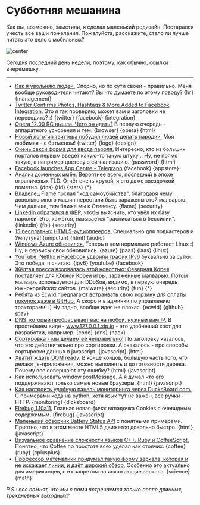 # Субботняя мешанина

Как вы, возможно, заметили, я сделал маленький редизайн. Постарался учесть все ваши пожелания. Пожалуйста, расскажите, стало ли лучше читать это дело с мобильных?

![center](http://chyo.ru/360911878434.png)

Сегодня последний день недели, поэтому, как обычно, ссылки вперемешку.

---

* [Как я увольняю людей.](http://boss.blogs.nytimes.com/2012/06/04/how-i-fire-people/) Спорно, но по сути своей - правильно. Меня вообще руководители читают? Вы что думаете по этому поводу? {hr} {management}
* [Twitter Confirms Photos, Hashtags & More Added to Facebook Integration.](http://thenextweb.com/twitter/2012/06/08/twitter-yes-weve-added-photos-hashtags-usernames-and-more-to-our-facebook-integration/) Это я так проверяю, может вам и заголовки не переводить? :) {twitter} {facebook} {integration}
* [Opera 12.00 RC вышла. Чего ожидать?](http://www.ghacks.net/2012/06/08/opera-12-00-rc-released-what-you-can-expect/) В первую очередь - аппаратного ускорения и тем. {browser} {opera} {html}
* [Новый логотип твиттера побудил людей делать пародии.](http://www.webmonkey.com/2012/06/twitters-new-logo-inspires-parodies-css-greatness/) Моя любимая - с бэтменом! {twitter} {logo} {design}
* [Очень секси форма для ввода пароля.](http://ksat.me/the-literally-sexy-sexy-password-field/) Интересно, кто из больших порталов первым введет какую-то такую штуку... Ну, не прямо такую, а например цветовую сигнализацию. {password} {html}
* [Facebook launches App Centre - Telegraph](http://www.telegraph.co.uk/technology/facebook/9318847/Facebook-launches-App-Centre.html)  {facebook} {appstore}
* [Анализ доменных имён.](http://datagenetics.com/blog/march22012/index.html) Вероятнее всего, последний в эпохе ограниченых TLD. Отчёт очень крутой, я его даже звездочкой пометил. {dns} {tld} {stats} {*}
* [Владелец Flame послал "код самоубийства",](http://www.bbc.com/news/technology-18365844) благодаря чему довольно много машин перестали быть заражены этой малварью. Чем дальше, тем ближе мы к Стивенсу. {flame} {security}
* [LinkedIn обратился в ФБР,](http://www.reuters.com/article/2012/06/07/us-linkedin-breach-idUSBRE85511820120607) чтобы выяснить, кто увёл их базу паролей. Это, кажется, называется "расписаться в бессилии". {linkedin} {fbi} {security}
* [15 бесплатных HTML5-аудиоплееров.](http://www.instantshift.com/2012/06/08/15-free-html5-audio-players-for-your-website-and-blogs/) Специально для подкастеров и Умпутуна! {umputun} {html} {audio}
* [Windows Azure обновился.](http://www.zdnet.com/blog/btl/windows-azure-re-imagined-microsofts-fit-for-the-cloud/79561) Теперь в нем нормально работает Linux :) Ну, и сервисы свои обновились. {azure} {paas} {iaas} {linux}
* [YouTube, Netflix и Facebook удвоили трафик IPv6](http://mashable.com/2012/06/07/ipv6-traffic-netflix/) буквально за сутки. Это победа, я считаю. {ipv6} {youtube} {facebook}
* [Жёлтая пресса взорвалась этой новостью: Северная Корея поставляет для Южной Кореи игры, зараженные малварью.](http://www.zdnet.com/blog/security/north-korea-ships-malware-infected-games-to-south-korean-users-uses-them-to-launch-ddos-attacks/12383) Потом малварь используется для DDoSов, видимо, в первую очередь южнокорейских сайтов. {malware} {security} {fun} {*}
* [Ребята из Ecwid предлагают встраивать свою корзину для оплаты покупок даже в GitHub.](http://kb.ecwid.com/w/page/46169267/GitHub) А скоро и в админки по управлению тракторами! :) Ну ладно, вообще идея не плохая. {ecwid} {github} {pay}
* [DNS, который пробрасывает вас на любой, нужный вам IP.](http://xip.io/) В простейшем виде - www.127.0.0.1.xip.io - это удобнеший хост для разработки, например. {code} {dns} {hack}
* [Сортировка - мы делаем её неправильно!](http://blog.rodneyrehm.de/archives/14-Sorting-Were-Doing-It-Wrong.html) По заголовку казалось, что это действительно про сортировки. А оказалось - про способы сортировки данных в javascript. {javascript} {html}
* [Хватит ждать DOM ready.](https://plus.google.com/116910304844117268718/posts/UkaymyuTzaF) В конце концов, большую часть того, что делают js-приложения, можно выполнять и до готовности дерева. Почему все совершают эту ошибку? {html} {javascript}
* [Как использовать window.postMessage.](http://www.nyamsprod.com/blog/2012/introduction-to-window-postmessage/) А я думал что его поддерживают только самые новые браузеры. {html} {javascript}
* [Как настроить удобную панель мониторинга через DucksBoard.com.](http://ryrobes.com/python/building-and-loading-sexy-operational-dashboards-with-ducksboard-com/) С примерами кода на python, хотя язык тут не важен, все ручки - HTTP. {monitoring} {dicksboard}
* [Firebug 1.10a11.](http://blog.getfirebug.com/2012/06/08/firebug-1-10a11/) Главная новая фича: вкладочка Cookies с очевидным содержимым. {firebug} {javascript}
* [Маленький обзорчик Battery Status API](http://www.smartjava.org/content/html5-access-battery-status-through-javascript) с понятными примерами. Приятно, что в этом месте HTML5 движется довольно быстро. {html} {javascript}
* [Визуальное сравнение сложности языков C++, Ruby и CoffeeScript.](http://www.cpprocks.com/cpp-ruby-coffeescript-language-complexity/) Понятно, что Coffee по простоте всех уделал как стоячих. {coffee} {ruby} {cplusplus}
* [Профессор математики придумал такую форму зеркала, которая и не искажает линии, и даёт широкий обзор.](http://phys.org/news/2012-06-math-professor-side-mirror-patent.html) Особенно это актуально для американцев, с их запретом на искажающие зеркала. {science} {math}

*P.S.: все помнят, что мы с вами встречаемся только после длинных, трёхдневных выходных?*

